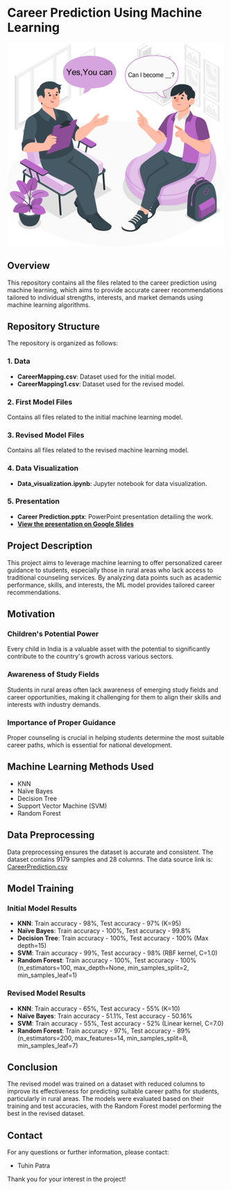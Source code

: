 # Career Prediction Using Machine Learning

<img src="Data/Picture1.png" alt="Banner" width="500"/>

## Overview

This repository contains all the files related to the career prediction using machine learning, which aims to provide accurate career recommendations tailored to individual strengths, interests, and market demands using machine learning algorithms.

## Repository Structure

The repository is organized as follows:

### 1. Data
- **CareerMapping.csv**: Dataset used for the initial model.
- **CareerMapping1.csv**: Dataset used for the revised model.

### 2. First Model Files
Contains all files related to the initial machine learning model.

### 3. Revised Model Files
Contains all files related to the revised machine learning model.

### 4. Data Visualization
- **Data_visualization.ipynb**: Jupyter notebook for data visualization.

### 5. Presentation
- **Career Prediction.pptx**: PowerPoint presentation detailing the work.
- **[View the presentation on Google Slides](https://docs.google.com/presentation/d/e/2PACX-1vQszHHy_2wXoQUY7iq1ETN6pMMfIcNLbI5DYBkBRIj6LK-xiFMAQwTUDtXyVmtCAw/pub?start=false&loop=false&delayms=3000)**

## Project Description

This project aims to leverage machine learning to offer personalized career guidance to students, especially those in rural areas who lack access to traditional counseling services. By analyzing data points such as academic performance, skills, and interests, the ML model provides tailored career recommendations.

## Motivation

### Children's Potential Power
Every child in India is a valuable asset with the potential to significantly contribute to the country's growth across various sectors.

### Awareness of Study Fields
Students in rural areas often lack awareness of emerging study fields and career opportunities, making it challenging for them to align their skills and interests with industry demands.

### Importance of Proper Guidance
Proper counseling is crucial in helping students determine the most suitable career paths, which is essential for national development.

## Machine Learning Methods Used
- KNN
- Naïve Bayes
- Decision Tree
- Support Vector Machine (SVM)
- Random Forest

## Data Preprocessing
Data preprocessing ensures the dataset is accurate and consistent. The dataset contains 9179 samples and 28 columns. The data source link is: [CareerPrediction.csv](https://data.mendeley.com/datasets/5z68cvxssn/1)

## Model Training

### Initial Model Results
- **KNN**: Train accuracy - 98%, Test accuracy - 97% (K=95)
- **Naïve Bayes**: Train accuracy - 100%, Test accuracy - 99.8%
- **Decision Tree**: Train accuracy - 100%, Test accuracy - 100% (Max depth=15)
- **SVM**: Train accuracy - 99%, Test accuracy - 98% (RBF kernel, C=1.0)
- **Random Forest**: Train accuracy - 100%, Test accuracy - 100% (n_estimators=100, max_depth=None, min_samples_split=2, min_samples_leaf=1)

### Revised Model Results
- **KNN**: Train accuracy - 65%, Test accuracy - 55% (K=10)
- **Naïve Bayes**: Train accuracy - 51.1%, Test accuracy - 50.16%
- **SVM**: Train accuracy - 55%, Test accuracy - 52% (Linear kernel, C=7.0)
- **Random Forest**: Train accuracy - 97%, Test accuracy - 89% (n_estimators=200, max_features=14, min_samples_split=8, min_samples_leaf=7)

## Conclusion
The revised model was trained on a dataset with reduced columns to improve its effectiveness for predicting suitable career paths for students, particularly in rural areas. The models were evaluated based on their training and test accuracies, with the Random Forest model performing the best in the revised dataset.

## Contact
For any questions or further information, please contact:
- Tuhin Patra

Thank you for your interest in the project!
